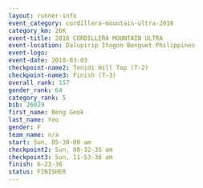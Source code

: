 ```yaml
---
layout: runner-info 
event_category: cordillera-mountain-ultra-2018 
category_km: 26K 
event-title: 2018 CORDILLERA MOUNTAIN ULTRA 
event-location: Dalupirip Itogon Benguet Philippines 
event-logo: 
event-date: 2018-03-03 
checkpoint-name2: Tenidi Hill Top (T-2) 
checkpoint-name3: Finish (T-3) 
overall_rank: 157
gender_rank: 64
category_rank: 5
bib: 26029
first_name: Beng Geok
last_name: Yeo
gender: F
team_name: n/a
start: Sun, 05-30-00 am
checkpoint2: Sun, 08-32-35 am
checkpoint3: Sun, 11-53-36 am
finish: 6-23-36
status: FINISHER
---
```

